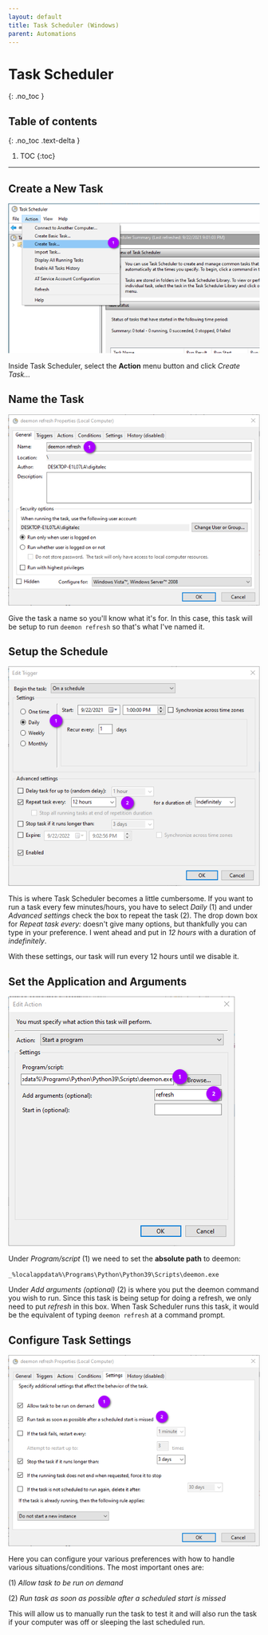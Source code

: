```yaml
---
layout: default
title: Task Scheduler (Windows)
parent: Automations
---
```


# Task Scheduler
{: .no_toc }

## Table of contents
{: .no_toc .text-delta }

1. TOC
{:toc}

---

## Create a New Task
![task-scheduler-1](../assets/win-setup-1.png)

Inside Task Scheduler, select the **Action** menu button and click _Create Task..._


## Name the Task
![task-scheduler-2](../assets/win-setup-2.png)

Give the task a name so you'll know what it's for. In this case, this task will be setup to run
`deemon refresh` so that's what I've named it.


## Setup the Schedule
![task-scheduler-3](../assets/win-setup-3.png)

This is where Task Scheduler becomes a little cumbersome. If you want to run a task every few minutes/hours, 
you have to select _Daily_ (1) and under _Advanced settings_ check the box to repeat the task (2). The drop down 
box for _Repeat task every:_ doesn't give many options, but thankfully you can type in your preference. I went 
ahead and put in _12 hours_ with a duration of _indefinitely_.

With these settings, our task will run every 12 hours until we disable it.


## Set the Application and Arguments
![task-scheduler-4](../assets/win-setup-4.png)

Under _Program/script_ (1) we need to set the **absolute path** to deemon:

`_%localappdata%\Programs\Python\Python39\Scripts\deemon.exe`

Under _Add arguments (optional)_ (2) is where you put the deemon command you wish to run. Since this task is being 
setup for doing a refresh, we only need to put _refresh_ in this box. When Task Scheduler runs this task, it would be 
the equivalent of typing `deemon refresh` at a command prompt.


## Configure Task Settings
![task-scheduler-5](../assets/win-setup-5.png)

Here you can configure your various preferences with how to handle various situations/conditions. The most important 
ones are:

(1) _Allow task to be run on demand_

(2) _Run task as soon as possible after a scheduled start is missed_ 

This will allow us to manually run the task to test it and will also run the task if your computer was off or sleeping 
the last scheduled run.

